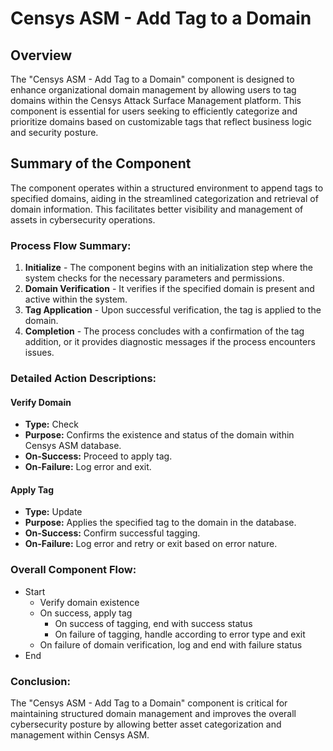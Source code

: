 # Censys ASM - Add Tag to a Domain

## Overview
The "Censys ASM - Add Tag to a Domain" component is designed to enhance organizational domain management by allowing users to tag domains within the Censys Attack Surface Management platform. This component is essential for users seeking to efficiently categorize and prioritize domains based on customizable tags that reflect business logic and security posture.

## Summary of the Component
The component operates within a structured environment to append tags to specified domains, aiding in the streamlined categorization and retrieval of domain information. This facilitates better visibility and management of assets in cybersecurity operations.

### Process Flow Summary:
1. **Initialize** - The component begins with an initialization step where the system checks for the necessary parameters and permissions.
2. **Domain Verification** - It verifies if the specified domain is present and active within the system.
3. **Tag Application** - Upon successful verification, the tag is applied to the domain.
4. **Completion** - The process concludes with a confirmation of the tag addition, or it provides diagnostic messages if the process encounters issues.

### Detailed Action Descriptions:
#### Verify Domain
- **Type:** Check
- **Purpose:** Confirms the existence and status of the domain within Censys ASM database.
- **On-Success:** Proceed to apply tag.
- **On-Failure:** Log error and exit.

#### Apply Tag
- **Type:** Update
- **Purpose:** Applies the specified tag to the domain in the database.
- **On-Success:** Confirm successful tagging.
- **On-Failure:** Log error and retry or exit based on error nature.

### Overall Component Flow:
- Start
  - Verify domain existence
  - On success, apply tag
    - On success of tagging, end with success status
    - On failure of tagging, handle according to error type and exit
  - On failure of domain verification, log and end with failure status
- End

### Conclusion:
The "Censys ASM - Add Tag to a Domain" component is critical for maintaining structured domain management and improves the overall cybersecurity posture by allowing better asset categorization and management within Censys ASM.

